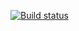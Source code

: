 [![Build status](https://ci.appveyor.com/api/projects/status/g3cflbv5jjjm5wd5?svg=true)](https://ci.appveyor.com/project/thayari/ajs-3-matchers)
